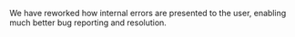 We have reworked how internal errors are presented to the user,
enabling much better bug reporting and resolution.
